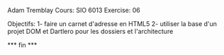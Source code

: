 Adam Tremblay
Cours: SIO 6013
Exercise: 06

Objectifs: 
1- faire un carnet d'adresse en HTML5
2- utiliser la base d'un projet DOM et Dartlero pour les dossiers et l'architecture

*** fin ***
